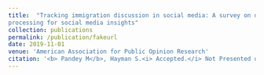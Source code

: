 ```yaml
---
title:  "Tracking immigration discussion in social media: A survey on deep learning based natural language
processing for social media insights"
collection: publications
permalink: /publication/fakeurl
date: 2019-11-01
venue: 'American Association for Public Opinion Research'
citation: '<b> Pandey M</b>, Hayman S.<i> Accepted.</i> Not Presented due to COVID-19' 
---
```



